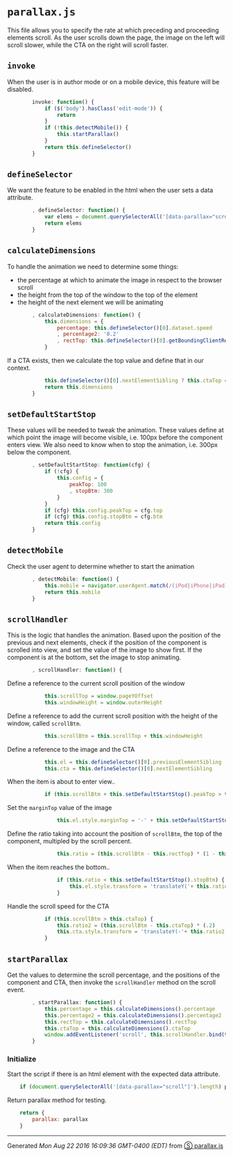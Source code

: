 # `parallax.js`
This file allows you to specify the rate at which preceding and proceeding elements scroll.
As the user scrolls down the page, the image on the left will scroll slower, while the CTA
on the right will scroll faster.



## `invoke`
When the user is in author mode or on a mobile device, this feature will be disabled.
```js
        invoke: function() {
            if ($('body').hasClass('edit-mode')) {
                return
            }
            if (!this.detectMobile()) {
                this.startParallax()
            }
            return this.defineSelector()
        }

```
## `defineSelector`
We want the feature to be enabled in the html when the user sets a data attribute.
```js
        , defineSelector: function() {
            var elems = document.querySelectorAll('[data-parallax="scroll"]')
            return elems
        }

```
## `calculateDimensions`
To handle the animation we need to determine some things:
* the percentage at which to animate the image in respect to the browser scroll
* the height from the top of the window to the top of the element
* the height of the next element we will be animating
```js
        , calculateDimensions: function() {
            this.dimensions = {
                percentage: this.defineSelector()[0].dataset.speed
                , percentage2: '0.2'
                , rectTop: this.defineSelector()[0].getBoundingClientRect().top + window.pageYOffset
            }
```
If a CTA exists, then we calculate the top value and define that in our context.
```js
            this.defineSelector()[0].nextElementSibling ? this.ctaTop = this.defineSelector()[0].nextElementSibling.getBoundingClientRect().top : this.ctaTop = 0
            return this.dimensions
        }

```
## `setDefaultStartStop`
These values will be needed to tweak the animation. These values define at which point the image
will become visible, i.e. 100px before the component enters view. We also need to know when to
stop the animation, i.e. 300px below the component.
```js
        , setDefaultStartStop: function(cfg) {
            if (!cfg) {
                this.config = {
                    peakTop: 100
                    , stopBtm: 300
                }
            }
            if (cfg) this.config.peakTop = cfg.top
            if (cfg) this.config.stopBtm = cfg.btm
            return this.config
        }

```
## `detectMobile`
Check the user agent to determine whether to start the animation
```js
        , detectMobile: function() {
            this.mobile = navigator.userAgent.match(/(iPod|iPhone|iPad)/) || navigator.userAgent.match(/(Android)/)
            return this.mobile
        }

```
## `scrollHandler`
This is the logic that handles the animation. Based upon the position of the previous and next elements,
check if the position of the component is scrolled into view, and set the value of the image to show first.
If the component is at the bottom, set the image to stop animating.
```js
        , scrollHandler: function() {
```
Define a reference to the current scroll position of the window
```js
            this.scrollTop = window.pageYOffset
            this.windowHeight = window.outerHeight
```
Define a reference to add the current scroll position with the height of the window, called `scrollBtm`.
```js
            this.scrollBtm = this.scrollTop + this.windowHeight
```
Define a reference to the image and the CTA
```js
            this.el = this.defineSelector()[0].previousElementSibling
            this.cta = this.defineSelector()[0].nextElementSibling

```
When the item is about to enter view..
```js
            if (this.scrollBtm + this.setDefaultStartStop().peakTop > this.rectTop) {
```
Set the `marginTop` value of the image
```js
                this.el.style.marginTop = '-' + this.setDefaultStartStop().peakTop + 'px'
```
Define the ratio taking into account the position of `scrollBtm`, the top of the component,
multipled by the scroll percent.
```js
                this.ratio = (this.scrollBtm - this.rectTop) * (1 - this.percentage)
```
When the item reaches the bottom..
```js
                if (this.ratio < this.setDefaultStartStop().stopBtm) {
                    this.el.style.transform = 'translateY('+ this.ratio  +'px)'
                }

```
Handle the scroll speed for the CTA
```js
            if (this.scrollBtm > this.ctaTop) {
                this.ratio2 = (this.scrollBtm - this.ctaTop) * (.2)
                this.cta.style.transform = 'translateY(-'+ this.ratio2  +'px)'
            }


```
## `startParallax`
Get the values to determine the scroll percentage, and the positions of the component and CTA,
then invoke the `scrollHandler` method on the scroll event.
```js
        , startParallax: function() {
            this.percentage = this.calculateDimensions().percentage
            this.percentage2 = this.calculateDimensions().percentage2
            this.rectTop = this.calculateDimensions().rectTop
            this.ctaTop = this.calculateDimensions().ctaTop
            window.addEventListener('scroll', this.scrollHandler.bind(this))
        }

```
### Initialize
Start the script if there is an html element with the expected data attribute.
```js
    if (document.querySelectorAll('[data-parallax="scroll"]').length) parallax.invoke()

```
Return parallax method for testing.
```js
    return {
        parallax: parallax
    }


```
------------------------
Generated _Mon Aug 22 2016 16:09:36 GMT-0400 (EDT)_ from [&#x24C8; parallax.js](parallax.js "View in source")

